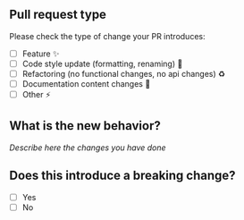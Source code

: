 ## Pull request type

Please check the type of change your PR introduces:

- [ ] Feature :sparkles:
- [ ] Code style update (formatting, renaming) :art:
- [ ] Refactoring (no functional changes, no api changes) :recycle:
- [ ] Documentation content changes :memo:
- [ ] Other :zap:

## What is the new behavior?

_Describe here the changes you have done_

## Does this introduce a breaking change?

- [ ] Yes
- [ ] No
